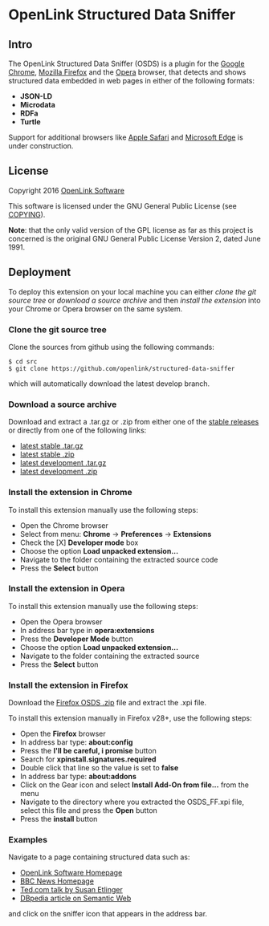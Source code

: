 # OpenLink Structured Data Sniffer

## Intro
The OpenLink Structured Data Sniffer (OSDS) is a plugin for the
[Google Chrome](http://www.google.com/chrome/browser/),
[Mozilla Firefox](http://www.mozilla.org/firefox/) and the
[Opera](http://www.opera.com/)
browser, that detects and shows structured data embedded in web pages in either of the following
formats:

- **JSON-LD**
- **Microdata**
- **RDFa**
- **Turtle**

Support for additional browsers like
[Apple Safari](http://www.apple.com/safari/) and
[Microsoft Edge](https://www.microsoft.com/microsoft-edge)
is under construction.

## License
Copyright 2016 [OpenLink Software](mailto:opensource@openlinksw.com)

This software is licensed under the GNU General Public License (see
[COPYING](http://github.com/openlink/structured-data-sniffer/blob/develop/COPYING)).

**Note**: that the only valid version of the GPL license as far as this project is concerned is the
original GNU General Public License Version 2, dated June 1991.


## Deployment
To deploy this extension on your local machine you can either *clone the git source tree* or
*download a source archive* and then *install the extension* into your Chrome or Opera browser on
the same system.

### Clone the git source tree
Clone the sources from github using the following commands:
```shell
$ cd src
$ git clone https://github.com/openlink/structured-data-sniffer
```
which will automatically download the latest develop branch.

### Download a source archive
Download and extract a .tar.gz or .zip from either one of the
[stable releases](https://github.com/openlink/structured-data-sniffer/releases/latest)
or directly from one of the following links:

- [latest stable .tar.gz](https://github.com/openlink/structured-data-sniffer/archive/master.tar.gz)
- [latest stable .zip](https://github.com/openlink/structured-data-sniffer/archive/master.zip)
- [latest development .tar.gz](https://github.com/openlink/structured-data-sniffer/archive/develop.tar.gz)
- [latest development .zip](https://github.com/openlink/structured-data-sniffer/archive/develop.zip)


### Install the extension in Chrome
To install this extension manually use the following steps:

- Open the Chrome browser
- Select from menu: **Chrome** -> **Preferences** -> **Extensions**
- Check the [X] **Developer mode** box
- Choose the option **Load unpacked extension...**
- Navigate to the folder containing the extracted source code
- Press the **Select** button


### Install the extension in Opera
To install this extension manually use the following steps:

- Open the Opera browser
- In address bar type in **opera:extensions**
- Press the **Developer Mode** button
- Choose the option **Load unpacked extension...**
- Navigate to the folder containing the extracted source
- Press the **Select** button

### Install the extension in Firefox
Download the [Firefox OSDS .zip](https://github.com/openlink/structured-data-sniffer/releases/download/v2.8.0/OSDS_FF.zip)
file and extract the .xpi file.

To install this extension manually in Firefox v28+, use the following steps:
- Open the **Firefox** browser
- In address bar type: **about:config**
- Press the **I'll be careful, i promise** button
- Search for **xpinstall.signatures.required**
- Double click that line so the value is set to **false**
- In address bar type: **about:addons**
- Click on the Gear icon and select **Install Add-On from file...** from the menu
- Navigate to the directory where you extracted the OSDS_FF.xpi file, select this file and press the
  **Open** button
- Press the **install** button


### Examples
Navigate to a page containing structured data such as:

  - [OpenLink Software Homepage](http://www.openlinksw.com/)
  - [BBC News Homepage](http://www.bbc.com/news)
  - [Ted.com talk by Susan Etlinger](https://www.ted.com/talks/susan_etlinger_what_do_we_do_with_all_this_big_data)
  - [DBpedia article on Semantic Web](http://dbpedia.org/page/Semantic_Web)

and click on the sniffer icon that appears in the address bar.
